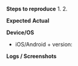 ﻿---
name: Bug report
about: Report a reproducible problem
labels: bug
---
**Steps to reproduce**
1.
2.

**Expected**
**Actual**

**Device/OS**
- iOS/Android + version:

**Logs / Screenshots**
